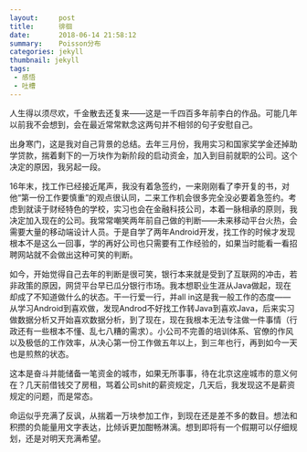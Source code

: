 ```yaml
---
layout:     post
title:      徘徊
date:       2018-06-14 21:58:12
summary:    Poisson分布
categories: jekyll
thumbnail: jekyll
tags:
 - 感悟
 - 吐槽
---
```


人生得以须尽欢，千金散去还复来——这是一千四百多年前李白的作品。可能几年以前我不会想到，会在最近常常默念这两句并不相邻的句子安慰自己。

出身寒门，这是我对自己背景的总结。去年三月份，我用实习和国家奖学金还掉助学贷款，揣着剩下的一万块作为新阶段的启动资金，加入到目前就职的公司。这个决定的原因，我另起一段。

16年末，找工作已经接近尾声，我没有着急签约，一来刚刚看了李开复的书，对他“第一份工作要慎重”的观点很认同，二来工作机会很多完全没必要着急签约。考虑到就读于财经特色的学校，实习也会在金融科技公司，本着一脉相承的原则，我决定加入现在的公司。我常常嘲笑两年前自己做的判断——未来移动平台火热，会需要大量的移动端设计人员。于是自学了两年Android开发，找工作的时候才发现根本不是这么一回事，学的再好公司也只需要有工作经验的，如果当时能看一看招聘网站就不会做出这种可笑的判断。

如今，开始觉得自己去年的判断是很可笑，银行本来就是受到了互联网的冲击，若非政策的原因，网贷平台早已瓜分银行市场。我本想职业生涯从Java做起，现在却成了不知道做什么的状态。干一行爱一行，并all in这是我一般工作的态度——从学习Android到喜欢做，发现Androd不好找工作转Java到喜欢Java，后来实习做数据分析又开始喜欢数据分析，到了现在，现在我根本无法专注做一件事情（行政还有一些根本不懂、乱七八糟的需求）。小公司不完善的培训体系、官僚的作风以及极低的工作效率，从决心第一份工作做五年以上，到三年也行，再到如今一天也是煎熬的状态。

这本是奋斗并能储备一笔资金的城市，如果无所事事，待在北京这座城市的意义何在？几天前借钱交了房租，骂着公司shit的薪资规定，几天后，我发现这不是薪资规定的问题，而是常态。

命运似乎充满了反讽，从揣着一万块参加工作，到现在还是差不多的数目。想法和积攒的负能量用文字表达，比倾诉更加酣畅淋漓。想到即将有一个假期可以仔细规划，还是对明天充满希望。
